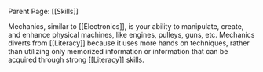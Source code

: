 Parent Page: [[Skills]]

Mechanics, similar to [[Electronics]], is your ability to manipulate, create, and enhance physical machines, like engines, pulleys, guns, etc. Mechanics diverts from [[Literacy]] because it uses more hands on techniques, rather than utilizing only memorized information or information that can be acquired through strong [[Literacy]] skills.